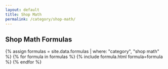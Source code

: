 ```yaml
---
layout: default
title: Shop Math
permalink: /category/shop-math/
---
```




## Shop Math Formulas

{% assign formulas = site.data.formulas | where: "category", "shop math" %}
{% for formula in formulas %}
  {% include formula.html formula=formula %}
{% endfor %}
